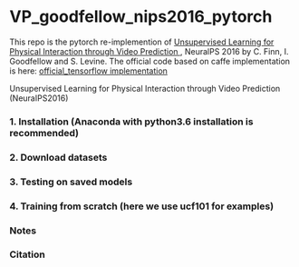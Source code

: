 # VP_goodfellow_nips2016_pytorch
This repo is the pytorch re-implemention of [Unsupervised Learning for Physical Interaction through Video Prediction
](https://arxiv.org/abs/1605.07157), NeuralPS 2016 by C. Finn, I. Goodfellow and S. Levine. The official code based on caffe implementation is here: 
[official_tensorflow implementation](https://github.com/kristofbc/physical-interaction-video-prediction)

Unsupervised Learning for Physical Interaction through Video Prediction (NeuraIPS2016)

### 1. Installation (Anaconda with python3.6 installation is recommended)

### 2. Download datasets

### 3. Testing on saved models

### 4. Training from scratch (here we use ucf101 for examples)

### Notes

### Citation
